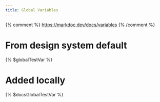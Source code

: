 ```yaml
---
title: Global Variables
---
```


{% comment %}
https://markdoc.dev/docs/variables
{% /comment %}

# From design system default

{% $globalTestVar %}

# Added locally

{% $docsGlobalTestVar %}
